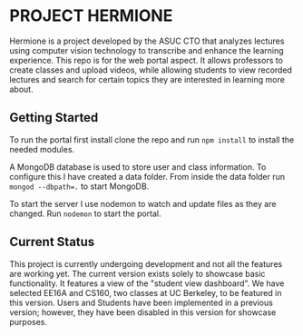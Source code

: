 # PROJECT HERMIONE
Hermione is a project developed by the ASUC CTO that analyzes lectures using computer vision technology to transcribe and enhance the learning experience. This repo is for the web portal aspect. It allows professors to create classes and upload videos, while allowing students to view recorded lectures and search for certain topics they are interested in learning more about. 


## Getting Started
To run the portal first install clone the repo and run `npm install` to install the needed modules.

A MongoDB database is used to store user and class information. To configure this I have created a data folder. From inside the data folder run `mongod --dbpath=.` to start MongoDB. 

To start the server I use nodemon to watch and update files as they are changed. Run `nodemon` to start the portal.


## Current Status
This project is currently undergoing development and not all the features are working yet. The current version exists solely to showcase basic functionality. It features a view of the "student view dashboard". We have selected EE16A and CS160, two classes at UC Berkeley, to be featured in this version. Users and Students have been implemented in a previous version; however, they have been disabled in this version for showcase purposes.
